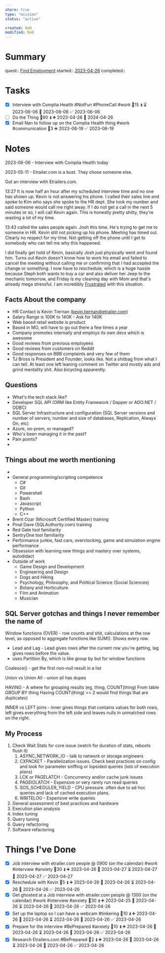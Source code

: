 ```yaml
---
share: true
type: "mission"
status: "active"

created: NaN 
modified: NaN
---
```

  
# Summary
quest:: [Find Employment](./Find%20Employment.md)
started:: [2023-04-26](./2023-04-26.md)
completed::
# Tasks
- [x] Interview with Complia Health #NotFun #PhoneCall #work  🥄15 ⏫ ⏳ 2023-06-06 📅 2023-06-06 ✅ 2023-06-06
- [ ] Do the Thing  🥄90 ⏫ ➕ 2023-04-26 🛫 2024-04-26 
- [x] Email Nan to follow up on the Complia Health thing #work #communication 🥄3 ➕ 2023-06-19 ✅ 2023-06-19
# Notes
2023-06-06 - Interview with Complia Health today


2023-05-11 - Etrailer.com is a bust.  They chose someone else.


Got an interview with Etrailers.com.

13:27 It is now half an hour after my scheduled interview time and no one has shown up.  Kevin is not answering his phone.  I called their sales line and spoke to Kim who says she spoke to the HR dept.  She took my number and said someone would call me right away.  If I do not get a call in the next 5 minutes or so, I will call Kevin again.  This is honestly pretty shitty, they're wasting a lot of my time.

13:43 called the sales people again.  Josh this time.  He's trying to get me to someone in HR.  Kevin still not picking up his phone.  Meeting has timed out.  Clearly no respect for my time.  Not getting off the phone until I get to somebody who can tell me why this happened.

I did finally get hold of Kevin, basically Josh just physically went and found him.  Turns out Kevin doesn't know how to work his email and failed to cancel the meeting without calling me or confirming that I had accepted the change or something.  I now have to reschedule, which is a huge hassle because Steph both wants to buy a car and also deliver her Jeep to the mechanic tomorrow, and Friday is my cleaning day with Mom and that's already mega stressful.  I am incredibly [Frustrated](Frustrated.md) with this situation.

## Facts About the company
- HR Contact is Kevin Tiernan (kevin.tiernan@etrailer.com)
- Salary Range is 100K to 140K - Ask for 140K
- Web based retail website is product
- Based in MO, will have to go out there a few times a year
- Company promotes internally and employs its own devs which is awesome
- Good reviews from previous employees
- Good reviews from customers on Reddit
- Good responses on BBB complaints and very few of them
- TJ Bross is President and Founder, looks like.  Not a shitbag from what I can tell.  At least one left leaning comment on Twitter and mostly ads and grind mentality shit.  Also bicycling apparently.

## Questions
- What's the tech stack like?
- Developer SQL API (ORM like Entity Framework / Dapper or ADO.NET / ODBC)
- SQL Server Infrastructure and configuration (SQL Server versions and number of servers, number and size of databases, Replication, Always On, etc)
- Azure, on-prem, or managed?
- Who's been managing it in the past?
- Pain points?
- 

## Things about me worth mentioning
- 
- General programming/scripting competence
	- C#
	- Git
	- Powershell
	- Bash
	- Javascript
	- Python
	- C++
- Brent Ozar (Microsoft Certified Master) training
- Pinal Dave (SQLAuthority.com) training
- Red Gate tool familiarity
- SentryOne tool familiarity
- Performance junkie, fast cars, overclocking, game and simulation engine performance
- Obsession with learning new things and mastery over systems, autodidact
- Outside of work
	- Game Design and Development
	- Engineering and Design
	- Dogs and Hiking
	 - Psychology, Philosophy, and Political Science (Social Sciences)
	 - Botany and Horticulture
	- Film and Animation
	- Musician

## SQL Server gotchas and things I never remember the name of

Window functions (OVER) - row counts and shit, calculations at the row level, as opposed to aggregate functions like SUM().  Shows every row.
- Lead and Lag - Lead gives rows after the current row you're getting, lag gives rows before the value.
- uses Partition By, which is like group by but for window functions

Coalesce() - get the first non-null result in a list

Union vs Union All - union all has dupes

HAVING - A where for grouping results (eg, thing, COUNT(thing) From table GROUP BY thing Having COUNT(thing) >= 2 would find things that are duplicates)

INNER vs LEFT joins - inner gives things that contains values for both rows, left gives everything from the left side and leaves nulls in unmatched rows on the right.

## My Process
1. Check Wait Stats for core issue (watch for duration of stats, reboots flush it)
	1. ASYNC_NETWORK_IO - talk to network or storage engineers
	2. CXPACKET - Parallelization issues.  Check best practices on config and look for parameter sniffing or lopsided queries (lots of execution plans)
	3. LCK or PAGELATCH - Concurrency and/or cache junk issues
	4. PAGEIOLATCH - Expensive or very rarely run read queries
	5. SOS_SCHEDULER_YIELD - CPU pressure.  often due to ad hoc queries and lack of cached execution plans.
	6. WRITELOG - Expensive write queries
2. General assessment of best practices and hardware
3. Execution plan analysis
4. Index tuning
5. Query tuning
6. Query refactoring
7. Software refactoring


# Things I've Done

- [x] Job interview with etrailer.com people @ 0900 (on the calendar) #work #interview #anxiety 🥄30 ⏫ ➕ 2023-04-26 🛫 2023-04-27 ⏳ 2023-04-27 📅 2023-04-27 ✅ 2023-04-27
- [x] Reschedule with Kevin 🥄5 ⏫ ➕ 2023-04-26 🛫 2023-04-26 ⏳ 2023-04-26 📅 2023-04-26 ✅ 2023-04-26
- [x] Get ghosted at a Job interview with etrailer.com people @ 1300 (on the calendar) #work #interview #anxiety 🥄30 ⏫ ➕ 2023-04-25 🛫 2023-04-26 ⏳ 2023-04-26 📅 2023-04-26 ✅ 2023-04-26
- [x] Set up the laptop so I can have a webcam #tinkering 🥄10 ⏫ ➕ 2023-04-26 🛫 2023-04-26 ⏳ 2023-04-26 📅 2023-04-26 ✅ 2023-04-26
- [x] Prepare for the interview #BePrepared #anxiety  🥄10 ⏫ ➕ 2023-04-26 🛫 2023-04-26 ⏳ 2023-04-26 📅 2023-04-26 ✅ 2023-04-26
- [x] Research Etrailers.com #BePrepared 🥄2 ⏫ ➕ 2023-04-26 🛫 2023-04-26 ⏳ 2023-04-26 📅 2023-04-26 ✅ 2023-04-26